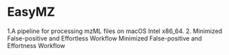 # EasyMZ

1.A pipeline for processing mzML files on macOS Intel x86_64.
2. Minimized False-positive and Effortless Workflow Minimized False-positive and Effortness Workflow
